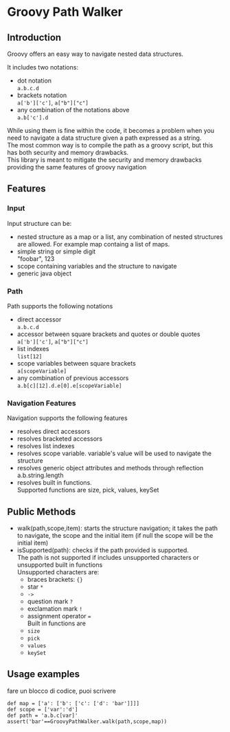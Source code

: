 # Groovy Path Walker  
## Introduction  
Groovy offers an easy way to navigate nested data structures.

It includes two notations:
- dot notation  
  `a.b.c.d`  
- brackets notation  
  `a['b']['c']`, `a["b"]["c"]`  
- any combination of the notations above  
  `a.b['c'].d`

While using them is fine within the code, it becomes a problem when you need to navigate a data structure given a path expressed as a string.  
The most common way is to compile the path as a groovy script, but this has both security and memory drawbacks.  
This library is meant to mitigate the security and memory drawbacks providing the same features of groovy navigation
  
## Features  
### Input  
Input structure can be:
  - nested structure as a map or a list, any combination of nested structures are allowed. For example map containg a list of maps.
  - simple string or simple digit  
    "foobar", 123
  - scope containing variables and the structure to navigate
  - generic java object
### Path  
Path supports the following notations
  - direct accessor  
    `a.b.c.d`
  - accessor between square brackets and quotes or double quotes  
    `a['b']['c']`, `a["b"]["c"]`  
  - list indexes  
    `list[12]`
  - scope variables between square brackets  
    `a[scopeVariable]`
  - any combination of previous accessors  
    `a.b[c][12].d.e[0].e[scopeVariable]`
  
### Navigation Features  
Navigation supports the following features  
  - resolves direct accessors
  - resolves bracketed accessors
  - resolves list indexes
  - resolves scope variable. variable's value will be used to navigate the structure
  - resolves generic object attributes and methods through reflection  
    a.b.string.length
  - resolves built in functions.  
    Supported functions are size, pick, values, keySet

## Public Methods  
  - walk(path,scope,item): starts the structure navigation; it takes the path to navigate, the scope and the initial item (if null the scope will be the initial item)  
  - isSupported(path): checks if the path provided is supported.  
    The path is not supported if includes unsupported characters or unsupported built in functions  
    Unsupported characters are:
      - braces brackets: `{}`
      - star `*` 
      - `->`
      - question mark `?`
      - exclamation mark `!`
      - assignment operator `=`  
    Built in functions are
    - `size`
    - `pick`
    - `values`
    - `keySet`

## Usage examples  
   fare un blocco di codice, puoi scrivere
  ```
  def map = ['a': ['b': ['c': ['d': 'bar']]]]  
  def scope = ['var':'d']  
  def path = 'a.b.c[var]'
  assert('bar'==GroovyPathWalker.walk(path,scope,map))
  ``` 
       
